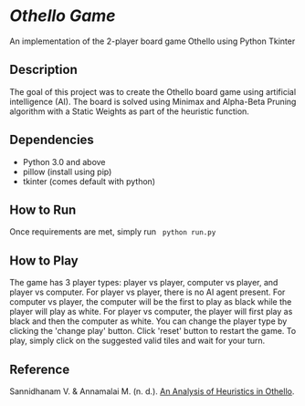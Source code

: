 *Othello Game*
=======

An implementation of the 2-player board game Othello using Python Tkinter

## Description ##

The goal of this project was to create the Othello board game using artificial
intelligence (AI). The board is solved using Minimax and Alpha-Beta Pruning
algorithm with a Static Weights as part of the heuristic function.

## Dependencies ##
* Python 3.0 and above
* pillow (install using pip)
* tkinter (comes default with python)

## How to Run ##
Once requirements are met, simply run ``` python run.py```

## How to Play ##
The game has 3 player types: player vs player, computer vs player, and
player vs computer. For player vs player, there is no AI agent present.
For computer vs player, the computer will be the first to play as black while
the player will play as white. For player vs computer, the player will first
play as black and then the computer as white. You can change the player type
by clicking the 'change play' button. Click 'reset' button to restart the game.
To play, simply click on the suggested valid tiles and wait for your turn.

## Reference ##
Sannidhanam V. & Annamalai M. (n. d.). [An Analysis of Heuristics in Othello](https://courses.cs.washington.edu/courses/cse573/04au/Project/mini1/RUSSsIA/Final_Paper.pdf?fbclid=IwAR2ut8zr9hxj9p6WKkzkNsG_KopZSXVwPX5YJhfXccKkjcGhHDZdCY11-C4).